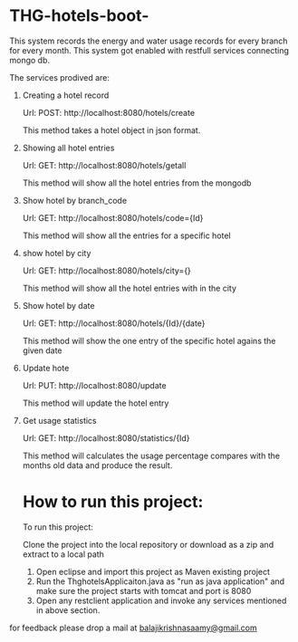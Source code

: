 # THG-hotels-boot-

This system records the energy and water usage records for every branch for every month.
This system got enabled with restfull services connecting mongo db.


The services prodived are:

1. Creating a hotel record 

   Url: POST: http://localhost:8080/hotels/create
	 
   This method takes a hotel object in json format.
   
2. Showing all hotel entries

	Url: GET: http://localhost:8080/hotels/getall
	
	This method will show all the hotel entries from the mongodb
	
3. Show hotel by branch_code

	Url: GET: http://localhost:8080/hotels/code={Id}
	
	This method will show all the entries for a specific hotel
	
4. show hotel by city

	Url: GET: http://localhost:8080/hotels/city={}
	
	This method will show all the hotel entries with in the city
	
5. Show hotel by date

	Url: GET: http://localhost:8080/hotels/{Id}/{date}
	
	This method will show the one entry of the specific hotel agains the given date
	
6. Update hote

	Url: PUT: http://localhost:8080/update
	
	This method will update the hotel entry
	
7. Get usage statistics

	Url: GET: http://localhost:8080/statistics/{Id}
	
	This method will calculates the usage percentage compares with the months old data and produce the result.
	
	
	# How to run this project:
	
	To run this project:
	
	Clone the project into the local repository or download as a zip and extract to a local path
	
	1. Open eclipse and import this project as Maven existing project
	2. Run the ThghotelsApplicaiton.java as "run as java application" and make sure the project starts with tomcat and port is 8080
	3. Open any restclient application and invoke any services mentioned in above section.
	
	
for feedback please drop a mail at balajikrishnasaamy@gmail.com
